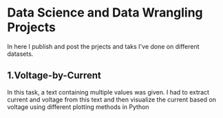 # Data Science and Data Wrangling Projects
In here I publish and post the prjects and taks I've done on different datasets.

## 1.Voltage-by-Current 
In this task, a text containing multiple values was given. I had to extract current and voltage from this text and then visualize the current based on voltage using different plotting methods in Python
